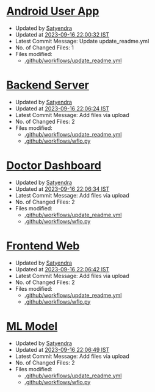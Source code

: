 # [**Android User App**](https://github.com/SwasthBharat/Android-User-app)
   - Updated by [Satyendra](https://github.com/S4tyendra)
   - Updated at [2023-09-16 22:00:32 IST](https://github.com/SwasthBharat/Android-User-app/commit/eb54bd8a0044d4f1333182c46ce86f85d6683875)
   - Latest Commit Message: Update update_readme.yml
   - No. of Changed Files: 1
   - Files modified: 
      - [.github/workflows/update_readme.yml](https://github.com/SwasthBharat/Android-User-app/blob/dd288b21508cf4d31f685b868e48c620261802bb/.github%2Fworkflows%2Fupdate_readme.yml)



# [**Backend Server**](https://github.com/SwasthBharat/Backend-Server)
   - Updated by [Satyendra](https://github.com/S4tyendra)
   - Updated at [2023-09-16 22:06:24 IST](https://github.com/SwasthBharat/Backend-Server/commit/d96b0ec4704e6c6283925d45cba09c9af9b847ba)
   - Latest Commit Message: Add files via upload
   - No. of Changed Files: 2
   - Files modified: 
      - [.github/workflows/update_readme.yml](https://github.com/SwasthBharat/Backend-Server/blob/7bfa5504a168ae091c63ea1bae4186d4ab6d51c3/.github%2Fworkflows%2Fupdate_readme.yml)
      - [.github/workflows/wflo.py](https://github.com/SwasthBharat/Backend-Server/blob/7bfa5504a168ae091c63ea1bae4186d4ab6d51c3/.github%2Fworkflows%2Fwflo.py)



# [**Doctor Dashboard**](https://github.com/SwasthBharat/Doctor-Dashboard)
   - Updated by [Satyendra](https://github.com/S4tyendra)
   - Updated at [2023-09-16 22:06:34 IST](https://github.com/SwasthBharat/Doctor-Dashboard/commit/442151cca4ec209336abfe24a2d62bbba3e338ba)
   - Latest Commit Message: Add files via upload
   - No. of Changed Files: 2
   - Files modified: 
      - [.github/workflows/update_readme.yml](https://github.com/SwasthBharat/Doctor-Dashboard/blob/90f3ed3c0fbf43e8c62f39a9995c8f3bcbb1dbca/.github%2Fworkflows%2Fupdate_readme.yml)
      - [.github/workflows/wflo.py](https://github.com/SwasthBharat/Doctor-Dashboard/blob/90f3ed3c0fbf43e8c62f39a9995c8f3bcbb1dbca/.github%2Fworkflows%2Fwflo.py)



# [**Frontend Web**](https://github.com/SwasthBharat/Frontend-Web)
   - Updated by [Satyendra](https://github.com/S4tyendra)
   - Updated at [2023-09-16 22:06:42 IST](https://github.com/SwasthBharat/Frontend-Web/commit/3d65a04ac6bda98c9538af4338081fbc21beb80c)
   - Latest Commit Message: Add files via upload
   - No. of Changed Files: 2
   - Files modified: 
      - [.github/workflows/update_readme.yml](https://github.com/SwasthBharat/Frontend-Web/blob/75a3f78f4ef21dc3788917f894fcb0b38cee1bdf/.github%2Fworkflows%2Fupdate_readme.yml)
      - [.github/workflows/wflo.py](https://github.com/SwasthBharat/Frontend-Web/blob/75a3f78f4ef21dc3788917f894fcb0b38cee1bdf/.github%2Fworkflows%2Fwflo.py)



# [**ML Model**](https://github.com/SwasthBharat/ML-Model)
   - Updated by [Satyendra](https://github.com/S4tyendra)
   - Updated at [2023-09-16 22:06:49 IST](https://github.com/SwasthBharat/ML-Model/commit/63f52fc18d1395791c8d34b9349cfd7f3aaff009)
   - Latest Commit Message: Add files via upload
   - No. of Changed Files: 2
   - Files modified: 
      - [.github/workflows/update_readme.yml](https://github.com/SwasthBharat/ML-Model/blob/4d043f913293accd32907f0e8af2876d0b296e0a/.github%2Fworkflows%2Fupdate_readme.yml)
      - [.github/workflows/wflo.py](https://github.com/SwasthBharat/ML-Model/blob/4d043f913293accd32907f0e8af2876d0b296e0a/.github%2Fworkflows%2Fwflo.py)




